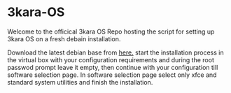 # 3kara-OS

Welcome to the officical 3kara OS Repo hosting the script for setting up 3kara OS on a fresh debain installation.

Download the latest debian base from [here.](https://cdimage.debian.org/debian-cd/current/amd64/iso-cd/) start the installation process in the virtual box with your configuration requirements and during the root passwod prompt leave it empty, then continue with your configuration till software selection page. In software selection page select only xfce and standard system utilities and finish the installation.


